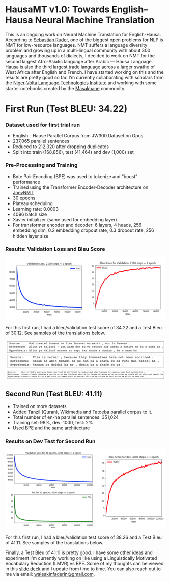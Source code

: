 # HausaMT v1.0: Towards English–Hausa Neural Machine Translation

This is an ongoing work on Neural Machine Translation for English-Hausa. According to [Sebastian Ruder](https://ruder.io/4-biggest-open-problems-in-nlp/), one of the biggest open problems for NLP is NMT for low-resource languages. NMT suffers a language diversity problem and growing up in a multi-lingual community with about 300 languages and thousands of dialects, I decided to work on NMT for the second largest Afro-Asiatic language after Arabic — Hausa Language. Hausa is also the third largest trade language across a larger swathe of West Africa after English and French. I have started working on this and the results are pretty good so far. I’m currently collaborating with scholars from the [Niger-Volta Language Technologies Institute](https://github.com/Niger-Volta-LTI) and working with some starter notebooks created by the [Masakhane](https://www.masakhane.io) community.

# First Run (Test BLEU: 34.22)

### Dataset used for first trial run

- English - Hause Parallel Corpus from JW300 Dataset on Opus
- 237,065 parallel sentences
- Reduced to 212,320 after dropping duplicates
- Split into train (168,856), test (41,464) and dev (1,000) set

### Pre-Processing and Training

- Byte Pair Encoding (BPE) was used to tokenize and “boost” performance
- Trained using the Transformer Encoder-Decoder architecture on [JoeyNMT](https://joeynmt.readthedocs.io/en/latest/)
- 30 epochs
- Plateau scheduling
- Learning rate: 0.0003
- 4096 batch size
- Xavier initializer (same used for embedding layer)
- For transformer encoder and decoder: 6 layers, 4 heads, 256 embedding dim, 0.2 embedding dropout rate, 0.3 dropout rate, 256 hidden layer size

### Results: Validation Loss and Bleu Score

![Validation Loss and Bleu Score for Dev Test from first run](https://github.com/WalePhenomenon/Hausa-NMT/blob/master/Dev_Test_1.png)

For this first run, I had a bleu/validation test score of 34.22 and  a Test Bleu of 30.12. See samples of the translations below.

![Sample Translation](https://github.com/WalePhenomenon/Hausa-NMT/blob/master/Dev_Test_1_Examples.png)


## Second Run (Test BLEU: 41.11)

- Trained on more datasets
- Added Tanzil (Quran), Wikimedia and Tatoeba parallel corpus to it.
- Total number of en-ha parallel sentences: 351,024
- Training set: 98%, dev: 1000, test: 2%
- Used BPE and the same architecture

### Results on Dev Test for Second Run

![Validation Loss and Bleu Score for Dev Test from second run](https://github.com/WalePhenomenon/Hausa-NMT/blob/master/Dev_Test_2.png)

For this first run, I had a bleu/validation test score of 38.26 and  a Test Bleu of 41.11. See samples of the translations below.

Finally, a Test Bleu of 41.11 is pretty good. I have some other ideas and experiment I'm currently working on like using a Linguistically Motivated Vocabulary Reduction (LMVR) vs BPE. Some of my thoughts can be viewed in this [slide deck](https://docs.google.com/presentation/d/1UF0lED6jCIQdKwxY7XErvmq5Nr57MT1lU5pLHSRUhiI/edit?usp=sharing) and I update from time to time. You can also reach out to me via email: waleakinfaderin@gmail.com.





